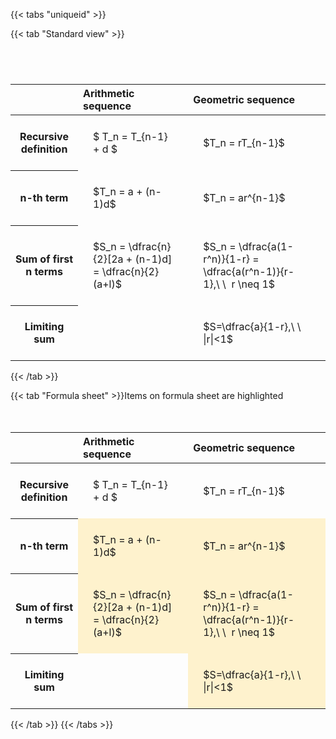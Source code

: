 ---
---

{{< tabs "uniqueid" >}}

{{< tab "Standard view" >}}

#  
<br>
<style type="text/css">
#T_c9ecc th.col_heading {
  text-align: left;
  font-size: 1em;
}
#T_c9ecc td {
  text-align: left;
  font-size: 1em;
  padding: 1.5em;
}
#T_c9ecc_row0_col0, #T_c9ecc_row0_col1, #T_c9ecc_row1_col0, #T_c9ecc_row1_col1, #T_c9ecc_row2_col0, #T_c9ecc_row2_col1, #T_c9ecc_row3_col0, #T_c9ecc_row3_col1 {
  white-space: pre-wrap;
}
</style>
<table id="T_c9ecc">
  <thead>
    <tr>
      <th class="blank level0" >&nbsp;</th>
      <th id="T_c9ecc_level0_col0" class="col_heading level0 col0" >Arithmetic sequence</th>
      <th id="T_c9ecc_level0_col1" class="col_heading level0 col1" >Geometric sequence</th>
    </tr>
  </thead>
  <tbody>
    <tr>
      <th id="T_c9ecc_level0_row0" class="row_heading level0 row0" >Recursive definition</th>
      <td id="T_c9ecc_row0_col0" class="data row0 col0" >$ T_n = T_{n-1} + d $</td>
      <td id="T_c9ecc_row0_col1" class="data row0 col1" >$T_n = rT_{n-1}$</td>
    </tr>
    <tr>
      <th id="T_c9ecc_level0_row1" class="row_heading level0 row1" >n-th term</th>
      <td id="T_c9ecc_row1_col0" class="data row1 col0" >$T_n = a + (n-1)d$</td>
      <td id="T_c9ecc_row1_col1" class="data row1 col1" >$T_n = ar^{n-1}$</td>
    </tr>
    <tr>
      <th id="T_c9ecc_level0_row2" class="row_heading level0 row2" >Sum of first n terms</th>
      <td id="T_c9ecc_row2_col0" class="data row2 col0" >$S_n = \dfrac{n}{2}[2a + (n-1)d] = \dfrac{n}{2}(a+l)$</td>
      <td id="T_c9ecc_row2_col1" class="data row2 col1" >$S_n = \dfrac{a(1-r^n)}{1-r} = \dfrac{a(r^n-1)}{r-1},\ \  r \neq 1$</td>
    </tr>
    <tr>
      <th id="T_c9ecc_level0_row3" class="row_heading level0 row3" >Limiting sum</th>
      <td id="T_c9ecc_row3_col0" class="data row3 col0" ></td>
      <td id="T_c9ecc_row3_col1" class="data row3 col1" >$S=\dfrac{a}{1-r},\ \ |r|<1$</td>
    </tr>
  </tbody>
</table>
{{< /tab >}}

{{< tab "Formula sheet" >}}Items on formula sheet are highlighted
<br><br><br>
<style type="text/css">
#T_4aef8 th.col_heading {
  text-align: left;
  font-size: 1em;
}
#T_4aef8 td {
  text-align: left;
  font-size: 1em;
  padding: 1.5em;
}
#T_4aef8_row0_col0, #T_4aef8_row0_col1, #T_4aef8_row3_col0 {
  white-space: pre-wrap;
}
#T_4aef8_row1_col0, #T_4aef8_row1_col1, #T_4aef8_row2_col0, #T_4aef8_row2_col1, #T_4aef8_row3_col1 {
  background-color: rgba(255,194,10, 0.2);
  white-space: pre-wrap;
}
</style>
<table id="T_4aef8">
  <thead>
    <tr>
      <th class="blank level0" >&nbsp;</th>
      <th id="T_4aef8_level0_col0" class="col_heading level0 col0" >Arithmetic sequence</th>
      <th id="T_4aef8_level0_col1" class="col_heading level0 col1" >Geometric sequence</th>
    </tr>
  </thead>
  <tbody>
    <tr>
      <th id="T_4aef8_level0_row0" class="row_heading level0 row0" >Recursive definition</th>
      <td id="T_4aef8_row0_col0" class="data row0 col0" >$ T_n = T_{n-1} + d $</td>
      <td id="T_4aef8_row0_col1" class="data row0 col1" >$T_n = rT_{n-1}$</td>
    </tr>
    <tr>
      <th id="T_4aef8_level0_row1" class="row_heading level0 row1" >n-th term</th>
      <td id="T_4aef8_row1_col0" class="data row1 col0" >$T_n = a + (n-1)d$</td>
      <td id="T_4aef8_row1_col1" class="data row1 col1" >$T_n = ar^{n-1}$</td>
    </tr>
    <tr>
      <th id="T_4aef8_level0_row2" class="row_heading level0 row2" >Sum of first n terms</th>
      <td id="T_4aef8_row2_col0" class="data row2 col0" >$S_n = \dfrac{n}{2}[2a + (n-1)d] = \dfrac{n}{2}(a+l)$</td>
      <td id="T_4aef8_row2_col1" class="data row2 col1" >$S_n = \dfrac{a(1-r^n)}{1-r} = \dfrac{a(r^n-1)}{r-1},\ \  r \neq 1$</td>
    </tr>
    <tr>
      <th id="T_4aef8_level0_row3" class="row_heading level0 row3" >Limiting sum</th>
      <td id="T_4aef8_row3_col0" class="data row3 col0" ></td>
      <td id="T_4aef8_row3_col1" class="data row3 col1" >$S=\dfrac{a}{1-r},\ \ |r|<1$</td>
    </tr>
  </tbody>
</table>
{{< /tab >}}
{{< /tabs >}}